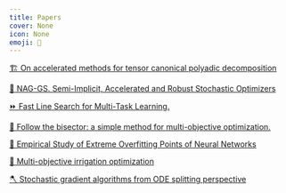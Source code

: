 ```yaml
---
title: Papers
cover: None
icon: None
emoji: 📜
---
```


[🏗️ On accelerated methods for tensor canonical polyadic
decomposition](https://merkulov.top/Papers/On_accelerated_methods_for_tensor_canonical_polyadicdecomposition)

[🌊 NAG-GS. Semi-Implicit, Accelerated and Robust Stochastic Optimizers](https://merkulov.top/Papers/NAG-GS._Semi-Implicit,_Accelerated_and_Robust_Stochastic_Optimizers)

[⏩ Fast Line Search for Multi-Task Learning.](https://merkulov.top/Papers/Fast_Line_Search_for_Multi-Task_Learning.)

[📐 Follow the bisector: a simple method for multi-objective optimization.](https://merkulov.top/Papers/Follow_the_bisector:_a_simple_method_for_multi-objective_optimization.)

[🧠 Empirical Study of Extreme Overfitting Points of Neural Networks](https://merkulov.top/Papers/Empirical_Study_of_Extreme_Overfitting_Points_of_Neural_Networks)

[🥔 Multi-objective irrigation optimization](https://merkulov.top/Papers/Multi-objective_irrigation_optimization)

[🪓 Stochastic gradient algorithms from ODE splitting perspective](https://merkulov.top/Papers/Stochastic_gradient_algorithms_from_ODE_splitting_perspective)
